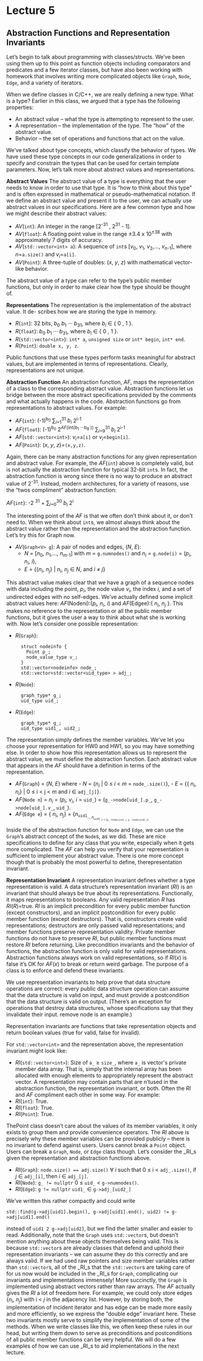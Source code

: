 
# Lecture 5

## Abstraction Functions and Representation Invariants ##

Let’s begin to talk about programming with classes/structs. We’ve been using them up to
this point as function objects including comparators and predicates and a few iterator classes,
but have also been working with homework that involves writing more complicated objects
like `Graph`, `Node`, `Edge`, and a variety of iterators.

When we define classes in C/C++, we are really defining a new type. What is a type?
Earlier in this class, we argued that a type has the following properties:
- An abstract value – what the type is attempting to represent to the user.
- A representation – the implementation of the type. The “how” of the abstract value.
- Behavior – the set of operations and functions that act on the value.

We’ve talked about type concepts, which classify the behavior of types. We have
used these type concepts in our code generalizations in order to specify and
constrain the types that can be used for certain template parameters.
Now, let’s talk more about abstract values and representations.

**Abstract Values**
The abstract value of a type is everything that the user needs to know
in order to use that type. It is “how to think about this type” and is often expressed in
mathematical or pseudo-mathematical notation. If we define an abstract value and present
it to the user, we can actually use abstract values in our specifications. Here are a few
common type and how we might describe their abstract values:
- _AV_(`int`): An integer in the range [2<sup>-31</sup> , 2<sup>31</sup> - 1].
- _AV_(`float`): A floating point value in the range ±3.4 x 10<sup>±38</sup> with approximately 7
digits of accuracy.
- _AV_(`std::vector<int> a`): A sequence of `int`s [_v_<sub>0</sub>, _v_<sub>1</sub>, _v_<sub>2</sub>,..., _v_<sub>_n_-1</sub>], where _n_=`a.size()`
and _v<sub>i</sub>_=`a[i]`.
- _AV_(`Point`): A three-tuple of doubles: (_x_, _y_, _z_) with mathematical vector-like behavior.

The abstract value of a type can refer to the type’s public member functions, but only in
order to make clear how the type should be thought of.

**Representations**
The representation is the implementation of the abstract value. It de-
scribes how we are storing the type in memory.
- _R_(`int`): 32 bits, _b_<sub>0</sub> _b_<sub>1</sub> ··· _b_<sub>31</sub>, where _b<sub>i</sub>_ &isin; { 0 , 1 }.
- _R_(`float`): _b_<sub>0</sub> _b_<sub>1</sub> ··· _b_<sub>31</sub>, where _b<sub>i</sub>_ &isin; { 0 , 1 }.
- _R_(`std::vector<int>`): `int* a`, `unsigned size` or `int* begin`, `int* end`.
- _R_(`Point`): `double x, y, z`.

Public functions that use these types perform tasks meaningful for abstract values, but are
implemented in terms of representations. Clearly, representations are not unique.

**Abstraction Function**
An abstraction function, _AF_, maps the representation of a class
to the corresponding abstract value. Abstraction functions let us bridge between the more
abstract specifications provided by the comments and what actually happens in the code.
Abstraction functions go from representations to abstract values. For example:

- _AF_(`int`): (-1)<sup>b<sub>0</sub></sup> &sum;<sub>_i_=1</sub><sup>31</sup> _b<sub>i</sub>_ 2<sup>i-1</sup>
- _AF_(`float`): (-1)<sup>b<sub>0</sub></sup> 2<sup>_AF_(int(b<sub>1</sub> ···b<sub>8</sub> ))</sup> &sum;<sub>_i_=9</sub><sup>31</sup> _b<sub>i</sub>_ 2<sup>i-1</sup>
- _AF_(`std::vector<int>`): _v<sub>i</sub>_=`a[i]` or _v<sub>i</sub>_=`begin[i]`.
- _AF_(`Point`): (_x_, _y_, _z_)=`(x,y,z)`.

Again, there can be many abstraction functions for any given representation and abstract
value. For example, the _AF_(`int`) above is completely valid, but is not actually the abstraction
function for typical 32-bit `int`s. In fact, the abstraction function is wrong since there is no
way to produce an abstract value of 2<sup>-31</sup>. Instead, modern architectures, for a variety of
reasons, use the “twos compliment” abstraction function:

_AF_(`int`): -2 <sup>31</sup> + &sum;<sub>_i_=0</sub><sup>30</sup> _b<sub>i</sub>_ 2<sup>i</sup>

The interesting point of the _AF_ is that we often don’t think about it, or don’t need to.
When we think about `int`s, we almost always think about the abstract value rather than
the representation and the abstraction function.
Let’s try this for Graph now.

- _AV_(`Graph<V> g`): A pair of nodes and edges, (_N_, _E_):
    - _N_ = [_n_<sub>0</sub>, _n_<sub>1</sub>,..., _n_<sub>_m_-1</sub>] with _m_ = `g.numnodes()` and _n<sub>i</sub>_ = `g.node(i)` = (_p<sub>i</sub>_, _n<sub>i</sub>_, _i_),
    - _E_ = {{_n<sub>i</sub>_, _n<sub>j</sub>_} | _n<sub>i</sub>_, _n<sub>j</sub>_ &isin; _N_, and _i_ &ne; _j_}

This abstract value makes clear that we have a graph of a sequence nodes with data including
the point, _p<sub>i</sub>_, the node value _v<sub>i</sub>_, the index _i_, and a set of undirected
edges with no self-edges. We’ve actually defined some implicit abstract values here:
_AF_(Nodeni):(_p<sub>i</sub>_, _n<sub>i</sub>_, _i_) and
_AF_(Edgee):{ _n<sub>i</sub>_, _n<sub>j</sub>_ }. This makes no reference to the
representation or all the public
member functions, but it gives the user a way to think about what she is working with.
Now let’s consider one possible representation:

- _R_(`Graph`):

        struct nodeinfo {
          Point p_;
          node_value_type v_;
        }
        std::vector<nodeinfo> node_;
        std::vector<std::vector<uid_type> > adj_;

- _R_(`Node`):

        graph_type* g_;
        uid_type uid_;

- _R_(`Edge`):

        graph_type* g_;
        uid_type uid1_, uid2_;

The representation simply defines the member variables. We’ve let you choose your
representation for HW0 and HW1, so you may have something else. In order to show how this
representation allows us to represent the abstract value, we must define the abstraction
function. Each abstract value that appears in the _AF_ should have a definition in terms of the
representation.

- _AF_(`Graph`) = (_N_, _E_) where
        - _N_ = {_n<sub>i</sub>_ | 0 &le; _i_ < _m_ = `node_.size()`},
        - _E_ = {{ _n<sub>i</sub>_, _n<sub>i</sub>_} | 0 &le; i < j < _m_ and _i_ &isin; `adj_[j]`}.
- _AF_(`Node n`) = _n<sub>i<sub>_ = (_p<sub>i</sub>_, _v<sub>i</sub>_, _i_ = `uid_`) = (`g_->node[uid_].p_`, `g_->node[uid_].v_`, `uid_`).
- _AF_(`Edge e`) = { _n<sub>i</sub>_, _n<sub>j</sub>_} = {_n_<sub>`uid1_`<sub>, _n_<sub>`uid2_`<sub>} = {`g_->node(uid1_)`, `g_->node(uid2_)`}.

Inside the of the abstraction function for `Node` and `Edge`, we can use the `Graph`’s abstract
concept of the `Node`s, as we did.
These are nice specifications to define for any class that you write, especially when it gets
more complicated. The _AF_ can help you verify that your representation is sufficient to
implement your abstract value. There is one more concept though that is probably the most
powerful to define, therepresentation invariant.

**Representation Invariant**
A representation invariant defines whether a type representation is valid.
A data structure’s representation invariant (_RI_) is an invariant that should
always be true about its representations. Functionally, it maps representations to booleans.
Any valid representation _R_ has _RI_(_R_)=true. _RI_ is an implicit precondition for every
public member function (except constructors), and an implicit postcondition for every public
member function (except destructors). That is, constructors create valid representations;
destructors are only passed valid representations; and member functions preserve representation
validity. Private member functions do not have to preserve _RI_, but public member functions
must restore _RI_ before returning. Like precondition invariants and the behavior of functions,
the abstraction function is only valid for valid representations. Abstraction functions always
work on valid representations, so if _RI_(_x_) is false it’s OK for _AF_(_x_) to break
or return weird garbage. The purpose of a class is to enforce and defend these invariants.

We use representation invariants to help prove that data structure operations are correct:
every public data structure operation can assume that the data structure is valid on input,
and must provide a postcondition that the data structure is valid on output. (There’s an
exception for operations that destroy data structures, whose specifications say that they
invalidate their input. remove node is an example.)

Representation invariants are functions that take representation objects and return boolean
values (true for valid, false for invalid).

For `std::vector<int>` and the representation above, the representation invariant might
look like:
- _RI_(`std::vector<int>`): Size of `a_` &ge; `size_`,
where `a_` is vector's private member data array.
That is, simply that the internal array has been allocated with enough elements to
appropriately represent the abstract vector.
A representation may contain parts that are n’tused in the abstraction function,
the representation invariant, or both. Often the _RI_ and _AF_ compliment each
other in some way. For example:
- _RI_(`int`): True.
- _RI_(`float`): True.
- _RI_(`Point`): True.

ThePoint class doesn’t care about the values of its member variables, it only exists to
group them and provide convenience operators. The _RI_ above is precisely why these member
variables can be provided publicly – there is no invariant to defend against users. Users cannot
break a `Point` object.
Users can break a `Graph`, `Node`, or `Edge` class though. Let’s consider the _RI_s given the
representation and abstraction functions above.
- _RI_(`Graph`): `node.size() == adj.size()`
        &forall; _i_ such that 0 &le; i < `adj_.size()`, if _j_ &isin; `adj_[i]`, then _i_ &isin; `adj_[j]`.
- _RI_(`Node`): `g_ != nullptr`
        0 &le; `uid_` < `g->numnodes()`.
- _RI_(`Edge`): `g != nullptr`
        `uid1_` &isin; `g->adj_[uid2_]`

We’ve written this rather compactly and could write
```
std::find(g->adj[uid1].begin(), g->adj[uid1].end(), uid2) != g->adj[uid1].end()
```
instead of `uid1 2 g->adj[uid2]`, but we find the latter smaller and easier to read.
Additionally, note that the `Graph` uses `std::vector`s, but doesn’t mention anything about
these objects themselves being valid. This is because `std::vector`s are already classes that
defend and uphold their representation invariants – we can assume they do this correctly
and are always valid. If we had used raw pointers and size member variables rather than
`std::vector`s, all of the _RI_s that the `std::vector`s are taking care of for us now would be
included in the _RI_s for `Graph`, complicating our invariants and implementations immensely!
More succinctly, the `Graph` is implemented using abstract vectors rather than raw arrays.
The _AF_ actually gives the _RI_ a lot of freedom here. For example, we could only store edges
{_n<sub>i</sub>_, _n<sub>j</sub>_} with _i_ < _j_ in the adjacency list. However, by storing both, the implementation
of incident iterator and has edge can be made more easily and more efficiently, so we
express the “double edge” invariant here. These two invariants mostly serve to simplify the
implementation of some of the methods. When we write classes like this, we often keep these
rules in our head, but writing them down to serve as preconditions and postconditions of all
public member functions can be very helpful. We will do a few examples of how we can use
_RI_s to aid implementations in the next lecture.
